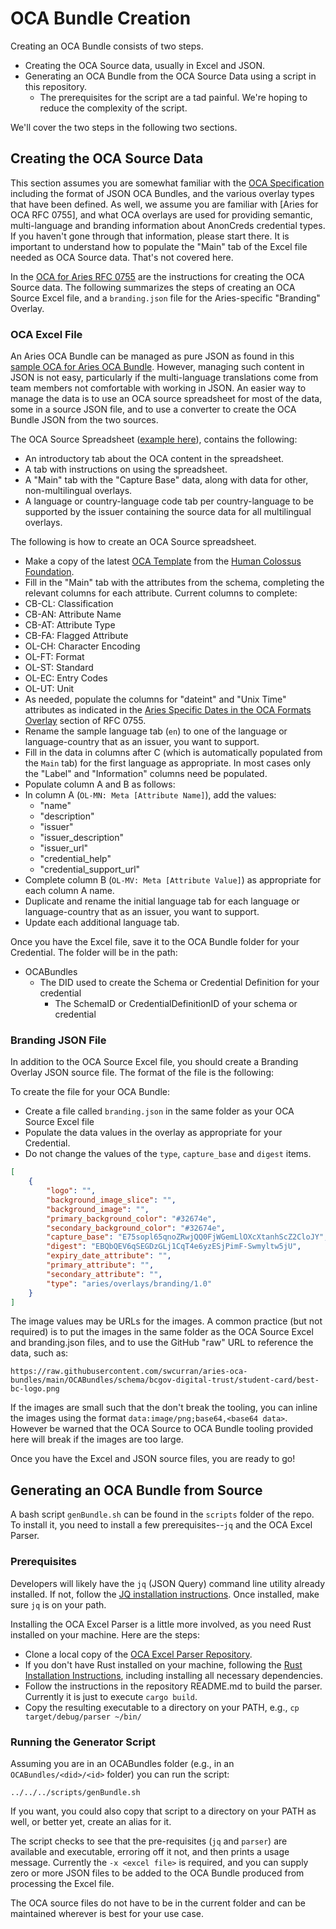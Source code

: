 # OCA Bundle Creation

Creating an OCA Bundle consists of two steps.

* Creating the OCA Source data, usually in Excel and JSON.
* Generating an OCA Bundle from the OCA Source Data using a script in this repository.
    * The prerequisites for the script are a tad painful. We're hoping to reduce
      the complexity of the script.

We'll cover the two steps in the following two sections.

## Creating the OCA Source Data

This section assumes you are somewhat familiar with the [OCA Specification]
including the format of JSON OCA Bundles, and the various overlay types that
have been defined. As well, we assume you are familiar with [Aries for OCA RFC
0755], and what OCA overlays are used for providing semantic, multi-language and
branding information about AnonCreds credential types. If you haven't gone
through that information, please start there. It is important to understand how
to populate the "Main" tab of the Excel file needed as OCA Source data. That's
not covered here.

[OCA Specification]: https://oca.colossi.network/specification/
[OCA for Aries RFC 0755]: https://github.com/swcurran/aries-rfcs/tree/oca4aries/features/0755-oca-for-aries

In the [OCA for Aries RFC 0755] are the instructions for creating the OCA Source
data. The following summarizes the steps of creating an OCA Source Excel file,
and a `branding.json` file for the Aries-specific "Branding" Overlay.

### OCA Excel File

An Aries OCA Bundle can be managed as pure JSON as found in this [sample OCA for
Aries OCA Bundle]. However, managing such content in JSON is not
easy, particularly if the multi-language translations come from team members not
comfortable with working in JSON. An easier way to manage the data is to use an
OCA source spreadsheet for most of the data, some in a source JSON file, and to
use a converter to create the OCA Bundle JSON from the two sources.

[sample OCA for Aries OCA Bundle]: https://github.com/swcurran/aries-rfcs/tree/oca4aries/features/0755-oca-for-aries/OCA4AriesBundle.json
[example here]: https://github.com/swcurran/aries-rfcs/blob/oca4aries/features/0755-oca-for-aries/OCA4Aries.xlsx
[OCA Template]: https://github.com/THCLab/oca-parser-xls/blob/main/templates/template.xlsx
[OCA Excel Parser Repository]: https://github.com/THCLab/oca-parser-xls
[Human Colossus Foundation]: https://humancolossus.foundation/
[Aries Specific Dates in the OCA Formats Overlay]: https://github.com/swcurran/aries-rfcs/tree/oca4aries/features/0755-oca-for-aries#aries-specific-dates-in-the-oca-format-overlay

The OCA Source Spreadsheet ([example here]), contains the following:

- An introductory tab about the OCA content in the spreadsheet.
- A tab with instructions on using the spreadsheet.
- A "Main" tab with the "Capture Base" data, along with data for other, non-multilingual overlays.
- A language or country-language code tab per country-language to be supported by the issuer
  containing the source data for all multilingual overlays.

The following is how to create an OCA Source spreadsheet.

- Make a copy of the latest [OCA Template] from the [Human Colossus Foundation].
- Fill in the "Main" tab with the attributes from the schema, completing the
relevant columns for each attribute. Current columns to complete:
- CB-CL: Classification
- CB-AN: Attribute Name
- CB-AT: Attribute Type
- CB-FA: Flagged Attribute
- OL-CH: Character Encoding
- OL-FT: Format
- OL-ST: Standard
- OL-EC: Entry Codes
- OL-UT: Unit
- As needed, populate the columns for "dateint" and "Unix Time" attributes as indicated in the [Aries Specific Dates in the OCA Formats Overlay] section of RFC 0755.
- Rename the sample language tab (`en`) to one of the language or language-country that as an issuer, you want to support.
- Fill in the data in columns after C (which is automatically populated from
the `Main` tab) for the first language as appropriate. In most cases only
the "Label" and "Information" columns need be populated.
- Populate column A and B as follows:
- In column A (`OL-MN: Meta [Attribute Name]`), add the values:
    - "name"
    - "description"
    - "issuer"
    - "issuer_description"
    - "issuer_url"
    - "credential_help"
    - "credential_support_url"
- Complete column B (`OL-MV: Meta [Attribute Value]`) as appropriate for each column A name.
- Duplicate and rename the initial language tab for each language or language-country that as an issuer, you want to support.
- Update each additional language tab.

Once you have the Excel file, save it to the OCA Bundle folder for your Credential. The folder will be in the path:

- OCABundles
  - The DID used to create the Schema or Credential Definition for your credential
    - The SchemaID or CredentialDefinitionID of your schema or credential

### Branding JSON File

In addition to the OCA Source Excel file, you should create a Branding Overlay
JSON source file. The format of the file is the following:

To create the file for your OCA Bundle:

- Create a file called `branding.json` in the same folder as your OCA Source Excel file
- Populate the data values in the overlay as appropriate for your Credential.
- Do not change the values of the `type`, `capture_base` and `digest` items.

```json
[
    {
        "logo": "",
        "background_image_slice": "",
        "background_image": "",
        "primary_background_color": "#32674e",
        "secondary_background_color": "#32674e",
        "capture_base": "E75sopl65qnoZRwjQQ0FjWGemLlOXcXtanhScZ2CloJY",
        "digest": "EBQbQEV6qSEGDzGLj1CqT4e6yzESjPimF-Swmyltw5jU",
        "expiry_date_attribute": "",
        "primary_attribute": "",
        "secondary_attribute": "",
        "type": "aries/overlays/branding/1.0"
    }
]
```

The image values may be URLs for the images. A common practice (but not
required) is to put the images in the same folder as the OCA Source Excel and
branding.json files, and to use the GitHub "raw" URL to reference the data, such
as:

`https://raw.githubusercontent.com/swcurran/aries-oca-bundles/main/OCABundles/schema/bcgov-digital-trust/student-card/best-bc-logo.png`

If the images are small such that the don't break the tooling, you can inline the images using the format `data:image/png;base64,<base64 data>`. However
be warned that the OCA Source to OCA Bundle tooling provided here will break if the images are too large.

Once you have the Excel and JSON source files, you are ready to go!

## Generating an OCA Bundle from Source

A bash script `genBundle.sh` can be found in the `scripts` folder of the repo. To install it, you
need to install a few prerequisites--`jq` and the OCA Excel Parser.

### Prerequisites

Developers will likely have the `jq` (JSON Query) command line utility already installed. If not, follow the
[JQ installation instructions]. Once installed, make sure `jq` is on your path.

[JQ installation instructions]: https://stedolan.github.io/jq/download/
[Rust Installation Instructions]: https://www.rust-lang.org/tools/install

Installing the OCA Excel Parser is a little more involved, as you need Rust installed on your machine. Here are the steps:

- Clone a local copy of the [OCA Excel Parser Repository].
- If you don't have Rust installed on your machine, following the [Rust Installation Instructions], including installing all necessary dependencies.
- Follow the instructions in the repository README.md to build the parser. Currently it is just to execute `cargo build`.
- Copy the resulting executable to a directory on your PATH, e.g., `cp target/debug/parser ~/bin/`

### Running the Generator Script

Assuming you are in an OCABundles folder (e.g., in an `OCABundles/<did>/<id>` folder) you can run the script:

`../../../scripts/genBundle.sh`

If you want, you could also copy that script to a directory on your PATH as
well, or better yet, create an alias for it.

The script checks to see that the pre-requisites (`jq` and `parser`) are
available and executable, erroring off it not, and then prints a usage message.
Currently the `-x <excel file>` is required, and you can supply zero or more
JSON files to be added to the OCA Bundle produced from processing the Excel
file.

The OCA source files do not have to be in the current folder and can
be maintained wherever is best for your use case.
